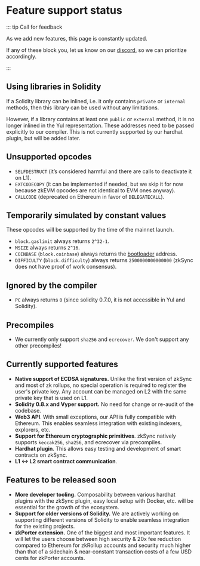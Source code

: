 # Feature support status


::: tip Call for feedback

As we add new features, this page is constantly updated.

If any of these block you, let us know on our [discord](https://discord.gg/px2aR7w), so we can prioritize accordingly.

:::

## Using libraries in Solidity

If a Solidity library can be inlined, i.e. it only contains `private` or `internal` methods, then this library can be used without any limitations.

However, if a library contains at least one `public` or `external` method, it is no longer inlined in the Yul representation. These addresses need to be passed explicitly to our compiler. This is not currently supported by our hardhat plugin, but will be added later.

## Unsupported opcodes

- `SELFDESTRUCT` (it’s considered harmful and there are calls to deactivate it on L1).
- `EXTCODECOPY` (it can be implemented if needed, but we skip it for now because zkEVM opcodes are not identical to EVM ones anyway).
- `CALLCODE` (deprecated on Ethereum in favor of `DELEGATECALL`).

## Temporarily simulated by constant values

These opcodes will be supported by the time of the mainnet launch.

- `block.gaslimit` always returns `2^32-1`.
- `MSIZE` always returns `2^16`.
- `COINBASE` (`block.coinbase`) always returns the [bootloader](./../developer-guides/contracts/system-contracts.md#bootloader) address.
- `DIFFICULTY` (`block.difficulty`) always returns `2500000000000000` (zkSync does not have proof of work consensus).

## Ignored by the compiler

- `PC` always returns `0` (since solidity 0.7.0, it is not accessible in Yul and Solidity).

## Precompiles

- We currently only support `sha256` and `ecrecover`. We don't support any other precompiles!

## Currently supported features

- **Native support of ECDSA signatures.** Unlike the first version of zkSync and most of zk rollups, no special operation is required to register the user's private key. Any account can be managed on L2 with the same private key that is used on L1.
- **Solidity 0.8.x and Vyper support.** No need for change or re-audit of the codebase.
- **Web3 API**. With small exceptions, our API is fully compatible with Ethereum. This enables seamless integration with existing indexers, explorers, etc.
- **Support for Ethereum cryptographic primitives**. zkSync natively supports `keccak256`, `sha256`, and ecrecover via precompiles.
- **Hardhat plugin**. This allows easy testing and development of smart contracts on zkSync.
- **L1 <-> L2 smart contract communication**.

## Features to be released soon

- **More developer tooling.** Composability between various hardhat plugins with the zkSync plugin, easy local setup with Docker, etc. will be essential for the growth of the ecosystem.
- **Support for older versions of Solidity.** We are actively working on supporting different versions of Solidity to enable seamless integration for the existing projects.
- **zkPorter extension.** One of the biggest and most important features. It will let the users choose between high security & 20x fee reduction compared to Ethereum for zkRollup accounts and security much higher than that of a sidechain & near-constant transaction costs of a few USD cents for zkPorter accounts.
